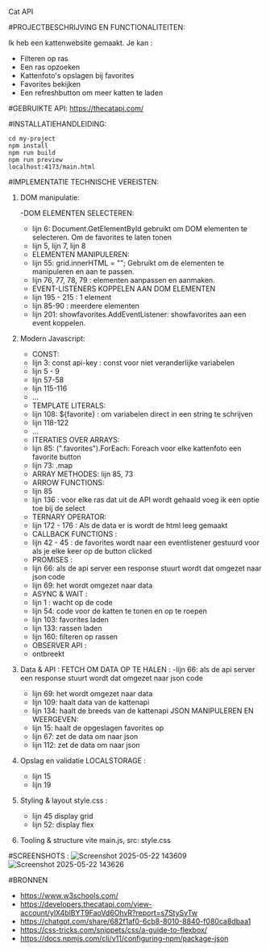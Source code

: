Cat API

#PROJECTBESCHRIJVING EN FUNCTIONALITEITEN: 

Ik heb een kattenwebsite gemaakt. 
Je kan : 
- Filteren op ras
- Een ras opzoeken
- Kattenfoto's opslagen bij favorites
- Favorites bekijken
- Een refreshbutton om meer katten te laden

#GEBRUIKTE API:
https://thecatapi.com/ 

#INSTALLATIEHANDLEIDING: 

  
    cd my-project 
    npm install
    npm run build
    npm run preview
    localhost:4173/main.html


#IMPLEMENTATIE TECHNISCHE VEREISTEN: 
1) DOM manipulatie:
   
   -DOM ELEMENTEN SELECTEREN:
    - lijn 6: Document.GetElementById gebruikt om DOM elementen te selecteren. Om de favorites te laten tonen
   - lijn 5, lijn 7, lijn 8
   - ELEMENTEN MANIPULEREN: 
   -  lijn 55: grid.innerHTML = ""; Gebruikt om de elementen te manipuleren en aan te passen.
   -  lijn 76, 77, 78, 79 : elementen aanpassen en aanmaken.
   -  EVENT-LISTENERS KOPPELEN AAN DOM ELEMENTEN
   -  lijn 195 - 215 : 1 element
   -  lijn 85-90 : meerdere elementen 
   - lijn 201: showfavorites.AddEventListener: showfavorites aan een event koppelen.

3) Modern Javascript:
   - CONST:
   - lijn 3: const api-key : const voor niet veranderlijke variabelen
   - lijn 5 - 9
   - lijn 57-58
   - lijn 115-116
   - ...
   - TEMPLATE LITERALS:
   - lijn 108: ${favorite} : om variabelen direct in een string te schrijven
   - lijn 118-122
   - ... 
   - ITERATIES OVER ARRAYS:
   - lijn 85: (".favorites").ForEach: Foreach voor elke kattenfoto een favorite button
   - lijn 73: .map
   - ARRAY METHODES: lijn 85, 73
   - ARROW FUNCTIONS:
   - lijn 85
   - lijn 136 : voor elke ras dat uit de API wordt gehaald voeg ik een optie toe bij de select
   - TERNARY OPERATOR: 
   - lijn 172 - 176 : Als de data er is wordt de html leeg gemaakt
   - CALLBACK FUNCTIONS :
   - lijn 42 - 45 : de favorites wordt naar een eventlistener gestuurd voor als je elke keer op de button clicked
   - PROMISES :
   - lijn 66: als de api server een response stuurt wordt dat omgezet naar json code
   - lijn 69: het wordt omgezet naar data
   - ASYNC & WAIT :
   - lijn 1 : wacht op de code
   - lijn 54: code voor de katten te tonen en op te roepen
   - lijn 103: favorites laden
   - lijn 133: rassen laden
   - lijn 160: filteren op rassen 
   - OBSERVER API :
   - ontbreekt

  4) Data & API :
     FETCH OM DATA OP TE HALEN :
     -lijn 66: als de api server een response stuurt wordt dat omgezet naar json code
     - lijn 69: het wordt omgezet naar data
     - lijn 109: haalt data van de kattenapi
     - lijn 134: haalt de breeds van de kattenapi
     JSON MANIPULEREN EN WEERGEVEN:
     - lijn 15: haalt de opgeslagen favorites op
     - lijn 67: zet de data om naar json
     - lijn 112: zet de data om naar json
  5) Opslag en validatie
     LOCALSTORAGE :
     - lijn 15
     - lijn 19
  6) Styling & layout
     style.css :
     - lijn 45 display grid
     - lijn 52: display flex 
  8) Tooling & structure
     vite
     main.js, src: style.css


#SCREENSHOTS : 
![Screenshot 2025-05-22 143609](https://github.com/user-attachments/assets/a90d7348-7739-43d3-93b2-333f727aa3d7)
![Screenshot 2025-05-22 143626](https://github.com/user-attachments/assets/33114db4-b82e-40eb-b083-ce658c7421f1)

#BRONNEN 
- https://www.w3schools.com/
- https://developers.thecatapi.com/view-account/ylX4blBYT9FaoVd6OhvR?report=s7StySvTw 
- https://chatgpt.com/share/682f1af0-6cb8-8010-8840-f080ca8dbaa1 
- https://css-tricks.com/snippets/css/a-guide-to-flexbox/
- https://docs.npmjs.com/cli/v11/configuring-npm/package-json

     

